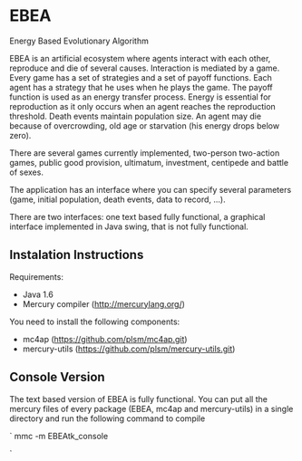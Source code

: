 EBEA
====

Energy Based Evolutionary Algorithm

EBEA is an artificial ecosystem where agents interact with each other,
reproduce and die of several causes.  Interaction is mediated by a game.
Every game has a set of strategies and a set of payoff functions.  Each
agent has a strategy that he uses when he plays the game.  The payoff
function is used as an energy transfer process.  Energy is essential for
reproduction as it only occurs when an agent reaches the reproduction
threshold.  Death events maintain population size.  An agent may die
because of overcrowding, old age or starvation (his energy drops below
zero).

There are several games currently implemented, two-person two-action games,
public good provision, ultimatum, investment, centipede and battle of
sexes.

The application has an interface where you can specify several parameters
(game, initial population, death events, data to record, ...).

There are two interfaces: one text based fully functional, a graphical
interface implemented in Java swing, that is not fully functional.

Instalation Instructions
------------------------

Requirements:

* Java 1.6
* Mercury compiler (http://mercurylang.org/)

You need to install the following components:

* mc4ap  (https://github.com/plsm/mc4ap.git)
* mercury-utils (https://github.com/plsm/mercury-utils.git)


Console Version
---------------

The text based version of EBEA is fully functional.  You can put all the
mercury files of every package (EBEA, mc4ap and mercury-utils) in a single
directory and run the following command to compile

`
mmc -m EBEAtk_console

`
